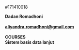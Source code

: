 #171410018

<b>Dadan Romadhoni</br>
<br>
aliyandra.romadhoni@gmail.com<br>
<br>
COURSES<br>
Sistem basis data lanjut
